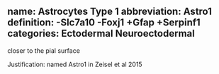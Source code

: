 name: Astrocytes Type 1
abbreviation: Astro1
definition: -Slc7a10 -Foxj1 +Gfap +Serpinf1
categories: Ectodermal Neuroectodermal
---

closer to the pial surface

Justification: named Astro1 in Zeisel et al 2015
